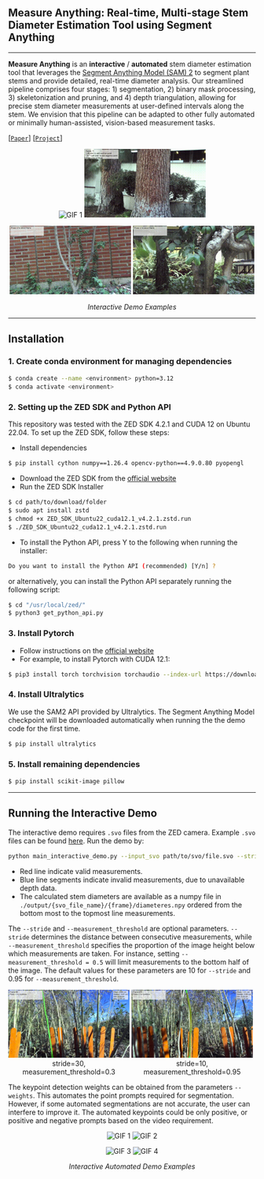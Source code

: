 ## Measure Anything: Real-time, Multi-stage Stem Diameter Estimation Tool using Segment Anything

---
**Measure Anything** is an **interactive** / **automated** stem diameter estimation tool that leverages the [Segment Anything Model (SAM) 2](https://github.com/facebookresearch/sam2) to segment plant stems and provide detailed, real-time diameter analysis. Our streamlined pipeline comprises four stages: 1) segmentation, 2) binary mask processing, 3) skeletonization and pruning, and 4) depth triangulation, allowing for precise stem diameter measurements at user-defined intervals along the stem. We envision that this pipeline can be adapted to other fully automated or minimally human-assisted, vision-based measurement tasks.




[[`Paper`](https://google.com/)] [[`Project`](https://google.com/)]

<p align="center">
  <img src="figures/canola.gif" alt="GIF 1" width="49%">
  <img src="figures/tree1.gif" alt="GIF 2" width="49%">
</p>
<p align="center">
  <img src="figures/tree2.gif" alt="GIF 3" width="49%">
  <img src="figures/small_tree.gif" alt="GIF 4" width="49%">
</p>
<p align="center"><em>Interactive Demo Examples</em></p>

---
## Installation ##
### 1. Create conda environment for managing dependencies ###
```bash
$ conda create --name <environment> python=3.12
$ conda activate <environment>
```
### 2. Setting up the ZED SDK and Python API ###
This repository was tested with the ZED SDK 4.2.1 and CUDA 12 on Ubuntu 22.04. To set up the ZED SDK, follow these steps:
- Install dependencies
```bash
$ pip install cython numpy==1.26.4 opencv-python==4.9.0.80 pyopengl
```
- Download the ZED SDK from the [official website](https://www.stereolabs.com/developers/release#82af3640d775)
- Run the ZED SDK Installer
```bash
$ cd path/to/download/folder
$ sudo apt install zstd
$ chmod +x ZED_SDK_Ubuntu22_cuda12.1_v4.2.1.zstd.run
$ ./ZED_SDK_Ubuntu22_cuda12.1_v4.2.1.zstd.run
```
- To install the Python API, press Y to the following when running the installer:
``` bash
Do you want to install the Python API (recommended) [Y/n] ?
``` 
  or alternatively, you can install the Python API separately running the following script:
```bash
$ cd "/usr/local/zed/"
$ python3 get_python_api.py
````
### 3. Install Pytorch ###
- Follow instructions on the [official website](https://pytorch.org/get-started/locally/)
- For example, to install Pytorch with CUDA 12.1:
```bash
$ pip3 install torch torchvision torchaudio --index-url https://download.pytorch.org/whl/cu121
```
### 4. Install Ultralytics ###
We use the SAM2 API provided by Ultralytics. The Segment Anything Model checkpoint will be downloaded automatically when running the the demo code for the first time.
```bash
$ pip install ultralytics
```
### 5. Install remaining dependencies ###
```bash
$ pip install scikit-image pillow
```
---
## Running the Interactive Demo ##
The interactive demo requires `.svo` files from the ZED camera. Example `.svo` files can be found [here](https://drive.google.com/drive/folders/1Q6). Run the demo by:
```bash
python main_interactive_demo.py --input_svo path/to/svo/file.svo --stride 10 --measurement_threshold 0.95
```
- Red line indicate valid measurements.
- Blue line segments indicate invalid measurements, due to unavailable depth data.
- The calculated stem diameters are available as a numpy file in `./output/{svo_file_name}/{frame}/diameteres.npy` ordered from the bottom most to the topmost line measurements.


The `--stride` and `--measurement_threshold` are optional parameters. `--stride` determines the distance between consecutive measurements, while `--measurement_threshold` specifies the proportion of the image height below which measurements are taken. For instance, setting `--measurement_threshold = 0.5` will limit measurements to the bottom half of the image. The default values for these parameters are 10 for `--stride` and 0.95 for `--measurement_threshold`.

<p align="center">
  <figure style="display: inline-block; width: 49%; margin: 0;">
    <img src="figures/stride30_ms0p3.png" alt="GIF 3" width="100%">
    <figcaption style="text-align: center;">stride=30, measurement_threshold=0.3</figcaption>
  </figure>
  <figure style="display: inline-block; width: 49%; margin: 0;">
    <img src="figures/stride10_ms0p95.png" alt="GIF 4" width="100%">
    <figcaption style="text-align: center;">stride=10, measurement_threshold=0.95</figcaption>
  </figure>
</p>

The keypoint detection weights can be obtained from the parameters `--weights`. This automates the point prompts required for segmentation. However, if some automated segmentations are not accurate, the user can interfere to improve it. The automated keypoints could be only positive, or positive and negative prompts based on the video requirement.

<p align="center">
  <img src="figures/kpd_1_1.gif" alt="GIF 1" width="49%">
  <img src="figures/kpd_1_2.gif" alt="GIF 2" width="49%">
</p>
<p align="center">
  <img src="figures/kpd_2_1.gif" alt="GIF 3" width="49%">
  <img src="figures/kpd_2_2.gif" alt="GIF 4" width="49%">
</p>
<p align="center"><em>Interactive Automated Demo Examples</em></p>
